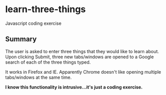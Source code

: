 learn-three-things
==================

Javascript coding exercise

## Summary ##
The user is asked to enter three things that they would like to learn about. Upon clicking Submit, three new tabs/windows are opened to a Google search of each of the three things typed.

It works in Firefox and IE. Apparently Chrome doesn't like opening multiple tabs/windows at the same time.

**I know this functionality is intrusive...it's just a coding exercise.**
